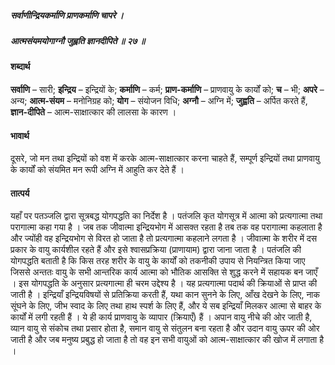 ##### सर्वाणीन्द्रियकर्माणि प्राणकर्माणि चापरे ।
##### आत्मसंयमयोगाग्नौ जुह्वति ज्ञानदीपिते ॥ २७ ॥

#### शब्दार्थ

**सर्वाणि** – सारी; **इन्द्रिय** – इन्द्रियों के; **कर्माणि** – कर्म; **प्राण-कर्माणि** – प्राणवायु के कार्यों को; **च** – भी; **अपरे** – अन्य; **आत्म-संयम** – मनोनिग्रह को; **योग** – संयोजन विधि; **अग्नौ** – अग्नि में; **जुह्वति** – अर्पित करते हैं, **ज्ञान-दीपिते** – आत्म-साक्षात्कार की लालसा के  कारण ।

#### भावार्थ

दूसरे, जो मन तथा इन्द्रियों को वश में करके आत्म-साक्षात्कार करना चाहते हैं, सम्पूर्ण इन्द्रियों तथा प्राणवायु के कार्यों को संयमित मन रूपी अग्नि में आहुति कर देते हैं ।

#### तात्पर्य

यहाँ पर पतञ्जलि द्वारा सूत्रबद्ध योगपद्धति का निर्देश है । पतंजलि कृत योगसूत्र में आत्मा को प्रत्यगात्मा तथा परागात्मा कहा गया है । जब तक जीवात्मा इन्द्रियभोग में आसक्त रहता है तब तक वह परागात्मा कहलाता है और ज्योंही वह इन्द्रियभोग से विरत हो जाता है तो प्रत्यगात्मा कहलाने लगता है । जीवात्मा के शरीर में दस प्रकार के वायु कार्यशील रहते हैं और इसे श्वासप्रक्रिया (प्राणायाम) द्वारा जाना जाता है । पतंजलि की योगपद्धति बताती है कि किस तरह शरीर के वायु के कार्यों को तकनीकी उपाय से नियन्त्रित किया जाए जिससे अन्ततः वायु के सभी आन्तरिक कार्य आत्मा को भौतिक आसक्ति से शुद्ध करने में सहायक बन जाएँ । इस योगपद्धति के अनुसार प्रत्यगात्मा ही चरम उद्देश्य है । यह प्रत्यगात्मा पदार्थ की क्रियाओं से प्राप्त की जाती है । इन्द्रियाँ इन्द्रियविषयों से प्रतिक्रिया करती हैं, यथा कान सुनने के लिए, आँख देखने के लिए, नाक सूंघने के लिए, जीभ स्वाद के लिए तथा हाथ स्पर्श के लिए हैं, और ये सब इन्द्रियाँ मिलकर आत्मा से बाहर के कार्यों में लगी रहती हैं । ये ही कार्य प्राणवायु के व्यापार (क्रियाएँ) हैं । अपान वायु नीचे की ओर जाती है, व्यान वायु से संकोच तथा प्रसार होता है, समान वायु से संतुलन बना रहता है और उदान वायु ऊपर की ओर जाती है और जब मनुष्य प्रबुद्ध हो जाता है तो वह इन सभी वायुओं को आत्म-साक्षात्कार की खोज में लगाता है ।